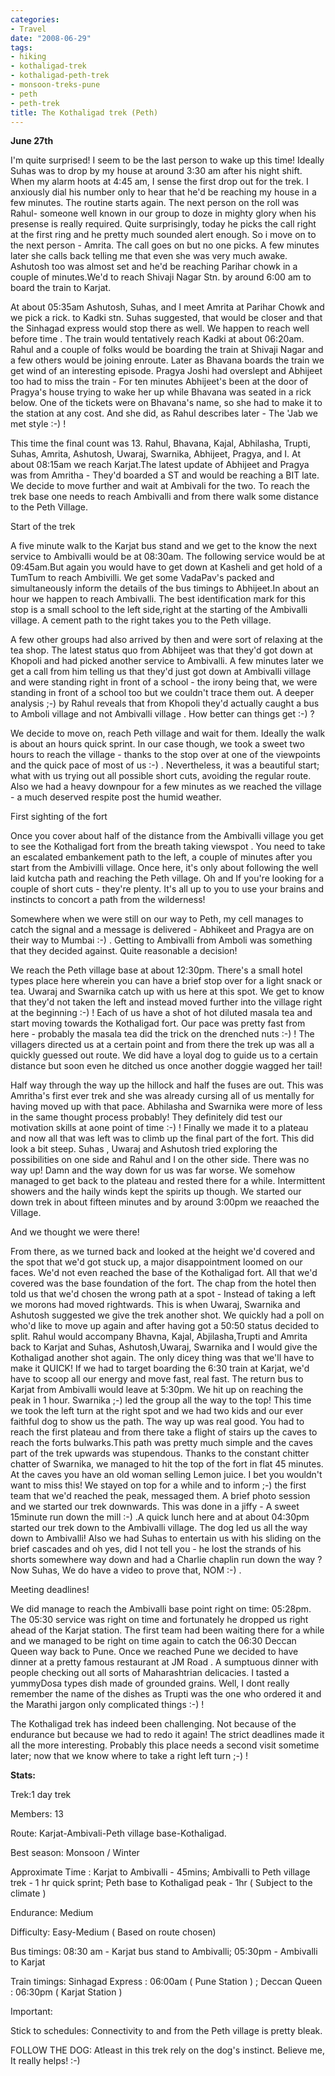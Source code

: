 ```yaml
---
categories:
- Travel
date: "2008-06-29"
tags:
- hiking
- kothaligad-trek
- kothaligad-peth-trek
- monsoon-treks-pune
- peth
- peth-trek
title: The Kothaligad trek (Peth)
---
```


**June 27th**

I'm quite surprised! I seem to be the last person to wake up this time! Ideally Suhas was to drop by my house at around 3:30 am after his night shift. When my alarm hoots at 4:45 am, I sense the first drop out for the trek. I anxiously dial his number only to hear that he'd be reaching my house in a few minutes. The routine starts again. The next person on the roll was Rahul- someone well known in our group to doze in mighty glory when his presense is really required. Quite surprisingly, today he picks the call right at the first ring and he pretty much sounded alert enough. So i move on to the next person - Amrita. The call goes on but no one picks. A few minutes later she calls back telling me that even she was very much awake. Ashutosh too was almost set and he'd be reaching Parihar chowk in a couple of minutes.We'd to reach Shivaji Nagar Stn. by around 6:00 am to board the train to Karjat.

At about 05:35am Ashutosh, Suhas, and I meet Amrita at Parihar Chowk and we pick a rick. to Kadki stn. Suhas suggested, that would be closer and that the Sinhagad express would stop there as well. We happen to reach well before time . The train would tentatively reach Kadki at about 06:20am. Rahul and a couple of folks would be boarding the train at Shivaji Nagar and a few others would be joining enroute. Later as Bhavana boards the train we get wind of an interesting episode. Pragya Joshi had overslept and Abhijeet too had to miss the train - For ten minutes Abhijeet's been at the door of Pragya's house trying to wake her up while Bhavana was seated in a rick below. One of the tickets were on Bhavana's name, so she had to make it to the station at any cost. And she did, as Rahul describes later - The 'Jab we met style :-) !

This time the final count was 13. Rahul, Bhavana, Kajal, Abhilasha, Trupti, Suhas, Amrita, Ashutosh, Uwaraj, Swarnika, Abhijeet, Pragya, and I. At about 08:15am we reach Karjat.The latest update of Abhijeet and Pragya was from Amritha - They'd boarded a ST and would be reaching a BIT late. We decide to move further and wait at Ambivali for the two. To reach the trek base one needs to reach Ambivalli and from there walk some distance to the Peth Village.

Start of the trek

A five minute walk to the Karjat bus stand and we get to the know the next service to Ambivalli would be at 08:30am. The following service would be at 09:45am.But again you would have to get down at Kasheli and get hold of a TumTum to reach Ambivilli. We get some VadaPav's packed and simultaneously inform the details of the bus timings to Abhijeet.In about an hour we happen to reach Ambivalli. The best identification mark for this stop is a small school to the left side,right at the starting of the Ambivalli village. A cement path to the right takes you to the Peth village.

A few other groups had also arrived by then and were sort of relaxing at the tea shop. The latest status quo from Abhijeet was that they'd got down at Khopoli and had picked another service to Ambivalli. A few minutes later we get a call from him telling us that they'd just got down at Ambivalli village and were standing right in front of a school - the irony being that, we were standing in front of a school too but we couldn't trace them out. A deeper analysis ;-) by Rahul reveals that from Khopoli they'd actually caught a bus to Amboli village and not Ambivalli village . How better can things get :-) ?

We decide to move on, reach Peth village and wait for them. Ideally the walk is about an hours quick sprint. In our case though, we took a sweet two hours to reach the village - thanks to the stop over at one of the viewpoints and the quick pace of most of us :-) . Nevertheless, it was a beautiful start; what with us trying out all possible short cuts, avoiding the regular route. Also we had a heavy downpour for a few minutes as we reached the village - a much deserved respite post the humid weather.

First sighting of the fort

Once you cover about half of the distance from the Ambivalli village you get to see the Kothaligad fort from the breath taking viewspot . You need to take an escalated embankement path to the left, a couple of minutes after you start from the Ambivilli village. Once here, it's only about following the well laid kutcha path and reaching the Peth village. Oh and If you're looking for a couple of short cuts - they're plenty. It's all up to you to use your brains and instincts to concort a path from the wilderness!

Somewhere when we were still on our way to Peth, my cell manages to catch the signal and a message is delivered - Abhikeet and Pragya are on their way to Mumbai :-) . Getting to Ambivalli from Amboli was something that they decided against. Quite reasonable a decision!

We reach the Peth village base at about 12:30pm. There's a small hotel types place here wherein you can have a brief stop over for a light snack or tea. Uwaraj and Swarnika catch up with us here at this spot. We get to know that they'd not taken the left and instead moved further into the village right at the beginning :-) ! Each of us have a shot of hot diluted masala tea and start moving towards the Kothaligad fort. Our pace was pretty fast from here - probably the masala tea did the trick on the drenched nuts :-) ! The villagers directed us at a certain point and from there the trek up was all a quickly guessed out route. We did have a loyal dog to guide us to a certain distance but soon even he ditched us once another doggie wagged her tail!

Half way through the way up the hillock and half the fuses are out. This was Amritha's first ever trek and she was already cursing all of us mentally for having moved up with that pace. Abhilasha and Swarnika were more of less in the same thought process probably! They definitely did test our motivation skills at aone point of time :-) ! Finally we made it to a plateau and now all that was left was to climb up the final part of the fort. This did look a bit steep. Suhas , Uwaraj and Ashutosh tried exploring the possibilities on one side and Rahul and I on the other side. There was no way up! Damn and the way down for us was far worse. We somehow managed to get back to the plateau and rested there for a while. Intermittent showers and the haily winds kept the spirits up though. We started our down trek in about fifteen minutes and by around 3:00pm we reaached the Village.

And we thought we were there!

From there, as we turned back and looked at the height we'd covered and the spot that we'd got stuck up, a major disappointment loomed on our faces. We'd not even reached the base of the Kothaligad fort. All that we'd covered was the base foundation of the fort. The chap from the hotel then told us that we'd chosen the wrong path at a spot - Instead of taking a left we morons had moved rightwards. This is when Uwaraj, Swarnika and Ashutosh suggested we give the trek another shot. We quickly had a poll on who'd like to move up again and after having got a 50:50 status decided to split. Rahul would accompany Bhavna, Kajal, Abjilasha,Trupti and Amrita back to Karjat and Suhas, Ashutosh,Uwaraj, Swarnika and I would give the Kothaligad another shot again. The only dicey thing was that we'll have to make it QUICK! If we had to target boarding the 6:30 train at Karjat, we'd have to scoop all our energy and move fast, real fast. The return bus to Karjat from Ambivalli would leave at 5:30pm. We hit up on reaching the peak in 1 hour. Swarnika ;-) led the group all the way to the top! This time we took the left turn at the right spot and we had two kids and our ever faithful dog to show us the path. The way up was real good. You had to reach the first plateau and from there take a flight of stairs up the caves to reach the forts bulwarks.This path was pretty much simple and the caves part of the trek upwards was stupendous. Thanks to the constant chitter chatter of Swarnika, we managed to hit the top of the fort in flat 45 minutes. At the caves you have an old woman selling Lemon juice. I bet you wouldn't want to miss this! We stayed on top for a while and to inform ;-) the first team that we'd reached the peak, messaged them. A brief photo session and we started our trek downwards. This was done in a jiffy - A sweet 15minute run down the mill :-) .A quick lunch here and at about 04:30pm started our trek down to the Ambivalli village. The dog led us all the way down to Ambivalli! Also we had Suhas to entertain us with his sliding on the brief cascades and oh yes, did I not tell you - he lost the strands of his shorts somewhere way down and had a Charlie chaplin run down the way ? Now Suhas, We do have a video to prove that, NOM :-) .

Meeting deadlines!

We did manage to reach the Ambivalli base point right on time: 05:28pm. The 05:30 service was right on time and fortunately he dropped us right ahead of the Karjat station. The first team had been waiting there for a while and we managed to be right on time again to catch the 06:30 Deccan Queen way back to Pune. Once we reached Pune we decided to have dinner at a pretty famous restaurant at JM Road . A sumptuous dinner with people checking out all sorts of Maharashtrian delicacies. I tasted a yummyDosa types dish made of grounded grains. Well, I dont really remember the name of the dishes as Trupti was the one who ordered it and the Marathi jargon only complicated things :-) !

The Kothaligad trek has indeed been challenging. Not because of the endurance but because we had to redo it again! The strict deadlines made it all the more interesting. Probably this place needs a second visit sometime later; now that we know where to take a right left turn ;-) !

**Stats:**

Trek:1 day trek

Members: 13

Route: Karjat-Ambivali-Peth village base-Kothaligad.

Best season: Monsoon / Winter

Approximate Time : Karjat to Ambivalli - 45mins; Ambivalli to Peth village trek - 1 hr quick sprint; Peth base to Kothaligad peak - 1hr ( Subject to the climate )

Endurance: Medium

Difficulty: Easy-Medium ( Based on route chosen)

Bus timings: 08:30 am - Karjat bus stand to Ambivalli; 05:30pm - Ambivalli to Karjat

Train timings: Sinhagad Express : 06:00am ( Pune Station ) ; Deccan Queen : 06:30pm ( Karjat Station )

Important:

Stick to schedules: Connectivity to and from the Peth village is pretty bleak.

FOLLOW THE DOG: Atleast in this trek rely on the dog's instinct. Believe me, It really helps! :-)
